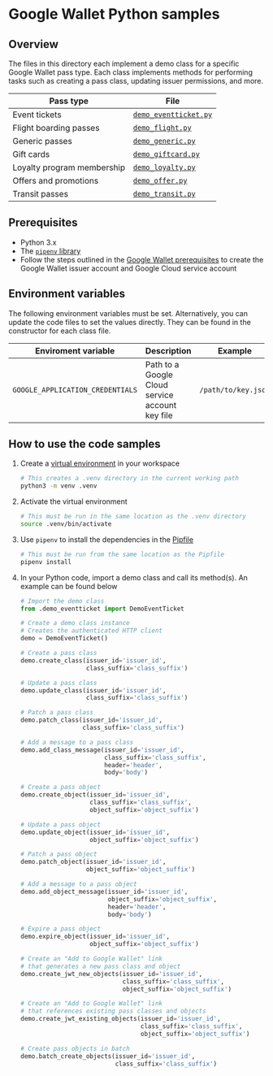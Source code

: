 # Google Wallet Python samples

## Overview

The files in this directory each implement a demo class for a specific Google
Wallet pass type. Each class implements methods for performing tasks such as
creating a pass class, updating issuer permissions, and more.

| Pass type                  | File                                           |
|----------------------------|------------------------------------------------|
| Event tickets              | [`demo_eventticket.py`](./demo_eventticket.py) |
| Flight boarding passes     | [`demo_flight.py`](./demo_flight.py)           |
| Generic passes             | [`demo_generic.py`](./demo_generic.py)         |
| Gift cards                 | [`demo_giftcard.py`](./demo_giftcard.py)       |
| Loyalty program membership | [`demo_loyalty.py`](./demo_loyalty.py)         |
| Offers and promotions      | [`demo_offer.py`](./demo_offer.py)             |
| Transit passes             | [`demo_transit.py`](./demo_transit.py)         |

## Prerequisites

*   Python 3.x
*   The [`pipenv` library](https://pipenv.pypa.io/en/latest/install/)
*   Follow the steps outlined in the
    [Google Wallet prerequisites](https://developers.google.com/wallet/generic/web/prerequisites)
    to create the Google Wallet issuer account and Google Cloud service account

## Environment variables

The following environment variables must be set. Alternatively, you can update
the code files to set the values directly. They can be found in the constructor
for each class file.

| Enviroment variable              | Description                                     | Example             |
|----------------------------------|-------------------------------------------------|---------------------|
| `GOOGLE_APPLICATION_CREDENTIALS` | Path to a Google Cloud service account key file | `/path/to/key.json` |

## How to use the code samples

1.  Create a [virtual environment](https://docs.python.org/3/library/venv.html)
    in your workspace

    ```bash
    # This creates a .venv directory in the current working path
    python3 -m venv .venv
    ```

2.  Activate the virtual environment

    ```bash
    # This must be run in the same location as the .venv directory
    source .venv/bin/activate
    ```

3.  Use `pipenv` to install the dependencies in the [Pipfile](./Pipfile)

    ```bash
    # This must be run from the same location as the Pipfile
    pipenv install
    ```

4.  In your Python code, import a demo class and call its method(s). An example
    can be found below

    ```python
    # Import the demo class
    from .demo_eventticket import DemoEventTicket

    # Create a demo class instance
    # Creates the authenticated HTTP client
    demo = DemoEventTicket()

    # Create a pass class
    demo.create_class(issuer_id='issuer_id',
                      class_suffix='class_suffix')

    # Update a pass class
    demo.update_class(issuer_id='issuer_id',
                      class_suffix='class_suffix')

    # Patch a pass class
    demo.patch_class(issuer_id='issuer_id',
                     class_suffix='class_suffix')

    # Add a message to a pass class
    demo.add_class_message(issuer_id='issuer_id',
                           class_suffix='class_suffix',
                           header='header',
                           body='body')

    # Create a pass object
    demo.create_object(issuer_id='issuer_id',
                       class_suffix='class_suffix',
                       object_suffix='object_suffix')

    # Update a pass object
    demo.update_object(issuer_id='issuer_id',
                       object_suffix='object_suffix')

    # Patch a pass object
    demo.patch_object(issuer_id='issuer_id',
                      object_suffix='object_suffix')

    # Add a message to a pass object
    demo.add_object_message(issuer_id='issuer_id',
                            object_suffix='object_suffix',
                            header='header',
                            body='body')

    # Expire a pass object
    demo.expire_object(issuer_id='issuer_id',
                       object_suffix='object_suffix')

    # Create an "Add to Google Wallet" link
    # that generates a new pass class and object
    demo.create_jwt_new_objects(issuer_id='issuer_id',
                                class_suffix='class_suffix',
                                object_suffix='object_suffix')

    # Create an "Add to Google Wallet" link
    # that references existing pass classes and objects
    demo.create_jwt_existing_objects(issuer_id='issuer_id',
                                     class_suffix='class_suffix',
                                     object_suffix='object_suffix')

    # Create pass objects in batch
    demo.batch_create_objects(issuer_id='issuer_id',
                              class_suffix='class_suffix')
    ```
